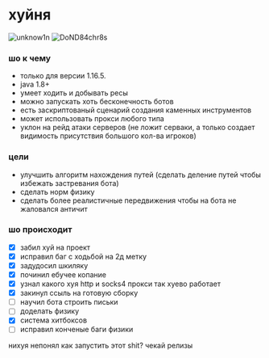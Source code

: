 # хуйня

![unknow1n](https://user-images.githubusercontent.com/70069310/148758365-3a623ff3-da34-42e9-9b40-72a899b837d9.png)
![DoND84chr8s](https://user-images.githubusercontent.com/70069310/168780325-467874ae-6488-400d-9804-f7392bc50952.jpg)

### шо к чему
 * только для версии 1.16.5.
 * java 1.8+
 * умеет ходить и добывать ресы
 * можно запускать хоть бесконечность ботов
 * есть заскриптованый сценарий создания каменных инструментов
 * может использовать прокси любого типа
 * уклон на рейд атаки серверов (не ложит серваки, а только создает видимость присутствия большого кол-ва игроков)

### цели

 * улучшить алгоритм нахождения путей (сделать деление путей чтобы избежать застревания бота)
 * сделать норм физику
 * сделать более реалистичные передвижения чтобы на бота не жаловался античит

### шо происходит
- [x] забил хуй на проект
- [x] исправил баг с ходьбой на 2д  метку
- [x] задудосил шкиляку
- [x] починил ебучее копание
- [x] узнал какого хуя http и socks4 прокси так хуево работает
- [x] закинул ссыль на готовую сборку
- [ ] научил бота строить письки
- [ ] доделать физику
- [x] система хитбоксов
- [ ] исправил конченые баги физики

нихуя непонял как запустить этот shit? чекай релизы
